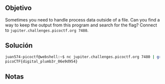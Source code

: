 ## Objetivo
Sometimes you need to handle process data outside of a file. Can you find a way to keep the output from this program and search for the flag? Connect to `jupiter.challenges.picoctf.org 7480`.

## Solución
``` bash
juan574-picoctf@webshell:~$ nc jupiter.challenges.picoctf.org 7480 | grep picoCTF
picoCTF{digital_plumb3r_06e9d954}
```

## Notas
